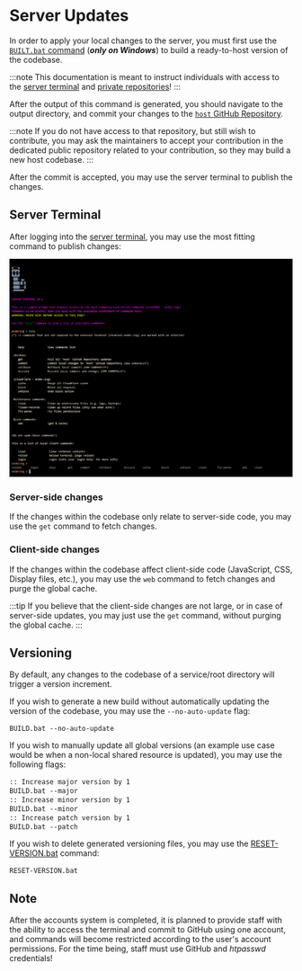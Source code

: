 # Server Updates

In order to apply your local changes to the server, you must first use the
[`BUILT.bat` command](https://github.com/Ender-ing/render-activity/blob/main/BUILD.bat) (***only on Windows***) to build
a ready-to-host version of the codebase.

:::note
This documentation is meant to instruct individuals with access to the [server terminal](https://terminal.ender.ing/)
and [private repositories](./../intro.md#projects)!
:::

After the output of this command is generated, you should navigate to the output directory, and commit your changes to
the [`host` GitHub Repository](https://github.com/Ender-ing/host/).

:::note
If you do not have access to that repository, but still wish to contribute, you may ask the maintainers to accept your
contribution in the dedicated public repository related to your contribution, so they may build a new host codebase.
:::

After the commit is accepted, you may use the server terminal to publish the changes.

## Server Terminal

After logging into the [server terminal](https://terminal.ender.ing/), you may use the most fitting command to publish
changes:

![Server Terminal](./images/terminal.png)

### Server-side changes

If the changes within the codebase only relate to server-side code, you may use the `get` command to fetch changes.

### Client-side changes

If the changes within the codebase affect client-side code (JavaScript, CSS, Display files, etc.), you may use the `web`
command to fetch changes and purge the global cache.

:::tip
If you believe that the client-side changes are not large, or in case of server-side updates, you may just use the
`get` command, without purging the global cache.
:::

## Versioning

By default, any changes to the codebase of a service/root directory will trigger a version increment.

If you wish to generate a new build without automatically updating the version of the codebase, you may use
the `--no-auto-update` flag:

```batch
BUILD.bat --no-auto-update
```

If you wish to manually update all global versions (an example use case would be when a non-local shared resource is
updated), you may use the following flags:

```batch
:: Increase major version by 1
BUILD.bat --major
:: Increase minor version by 1
BUILD.bat --minor
:: Increase patch version by 1
BUILD.bat --patch
```

If you wish to delete generated versioning files, you may use the
[RESET-VERSION.bat](https://github.com/Ender-ing/render-activity/blob/main/RESET-VERSION.bat) command:

```batch
RESET-VERSION.bat
```

## Note

After the accounts system is completed, it is planned to provide staff with the ability to access the terminal and
commit to GitHub using one account, and commands will become restricted according to the user's account permissions.
For the time being, staff must use GitHub and *htpasswd* credentials!
